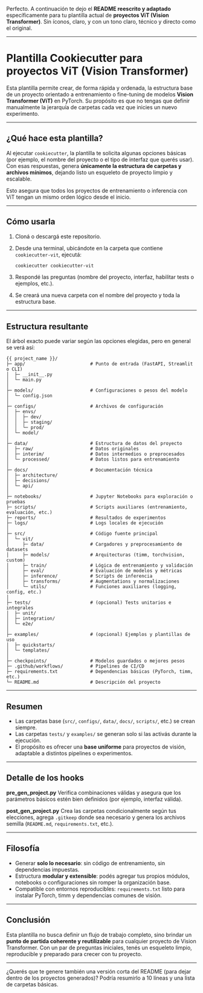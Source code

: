 Perfecto. A continuación te dejo el **README reescrito y adaptado** específicamente para tu plantilla actual de **proyectos ViT (Vision Transformer)**.
Sin íconos, claro, y con un tono claro, técnico y directo como el original.

---

# Plantilla Cookiecutter para proyectos ViT (Vision Transformer)

Esta plantilla permite crear, de forma rápida y ordenada, la estructura base de un proyecto orientado a entrenamiento o fine-tuning de modelos **Vision Transformer (ViT)** en PyTorch.
Su propósito es que no tengas que definir manualmente la jerarquía de carpetas cada vez que inicies un nuevo experimento.

---

## ¿Qué hace esta plantilla?

Al ejecutar `cookiecutter`, la plantilla te solicita algunas opciones básicas (por ejemplo, el nombre del proyecto o el tipo de interfaz que querés usar).
Con esas respuestas, genera **únicamente la estructura de carpetas y archivos mínimos**, dejando listo un esqueleto de proyecto limpio y escalable.

Esto asegura que todos los proyectos de entrenamiento o inferencia con ViT tengan un mismo orden lógico desde el inicio.

---

## Cómo usarla

1. Cloná o descargá este repositorio.
2. Desde una terminal, ubicándote en la carpeta que contiene `cookiecutter-vit`, ejecutá:

   ```bash
   cookiecutter cookiecutter-vit
   ```
3. Respondé las preguntas (nombre del proyecto, interfaz, habilitar tests o ejemplos, etc.).
4. Se creará una nueva carpeta con el nombre del proyecto y toda la estructura base.

---

## Estructura resultante

El árbol exacto puede variar según las opciones elegidas, pero en general se verá así:

```
{{ project_name }}/
├─ app/                        # Punto de entrada (FastAPI, Streamlit o CLI)
│  ├─ __init__.py
│  └─ main.py
│
├─ models/                     # Configuraciones o pesos del modelo
│  └─ config.json
│
├─ configs/                    # Archivos de configuración
│  ├─ envs/
│  │  ├─ dev/
│  │  ├─ staging/
│  │  └─ prod/
│  └─ model/
│
├─ data/                       # Estructura de datos del proyecto
│  ├─ raw/                     # Datos originales
│  ├─ interim/                 # Datos intermedios o preprocesados
│  └─ processed/               # Datos listos para entrenamiento
│
├─ docs/                       # Documentación técnica
│  ├─ architecture/
│  ├─ decisions/
│  └─ api/
│
├─ notebooks/                  # Jupyter Notebooks para exploración o pruebas
├─ scripts/                    # Scripts auxiliares (entrenamiento, evaluación, etc.)
├─ reports/                    # Resultados de experimentos
├─ logs/                       # Logs locales de ejecución
│
├─ src/                        # Código fuente principal
│  └─ vit/
│     ├─ data/                 # Cargadores y preprocesamiento de datasets
│     ├─ models/               # Arquitecturas (timm, torchvision, custom)
│     ├─ train/                # Lógica de entrenamiento y validación
│     ├─ eval/                 # Evaluación de modelos y métricas
│     ├─ inference/            # Scripts de inferencia
│     ├─ transforms/           # Augmentations y normalizaciones
│     └─ utils/                # Funciones auxiliares (logging, config, etc.)
│
├─ tests/                      # (opcional) Tests unitarios e integrales
│  ├─ unit/
│  ├─ integration/
│  └─ e2e/
│
├─ examples/                   # (opcional) Ejemplos y plantillas de uso
│  ├─ quickstarts/
│  └─ templates/
│
├─ checkpoints/                # Modelos guardados o mejores pesos
├─ .github/workflows/          # Pipelines de CI/CD
├─ requirements.txt            # Dependencias básicas (PyTorch, timm, etc.)
└─ README.md                   # Descripción del proyecto
```

---

## Resumen

* Las carpetas base (`src/`, `configs/`, `data/`, `docs/`, `scripts/`, etc.) se crean siempre.
* Las carpetas `tests/` y `examples/` se generan solo si las activás durante la ejecución.
* El propósito es ofrecer una **base uniforme** para proyectos de visión, adaptable a distintos pipelines o experimentos.

---

## Detalle de los hooks

**pre_gen_project.py**
Verifica combinaciones válidas y asegura que los parámetros básicos estén bien definidos (por ejemplo, interfaz válida).

**post_gen_project.py**
Crea las carpetas condicionalmente según tus elecciones, agrega `.gitkeep` donde sea necesario y genera los archivos semilla (`README.md`, `requirements.txt`, etc.).

---

## Filosofía

* Generar **solo lo necesario**: sin código de entrenamiento, sin dependencias impuestas.
* Estructura **modular y extensible**: podés agregar tus propios módulos, notebooks o configuraciones sin romper la organización base.
* Compatible con entornos reproducibles: `requirements.txt` listo para instalar PyTorch, timm y dependencias comunes de visión.

---

## Conclusión

Esta plantilla no busca definir un flujo de trabajo completo, sino brindar un **punto de partida coherente y reutilizable** para cualquier proyecto de Vision Transformer.
Con un par de preguntas iniciales, tenés un esqueleto limpio, reproducible y preparado para crecer con tu proyecto.

---

¿Querés que te genere también una versión corta del README (para dejar dentro de los proyectos generados)? Podría resumirlo a 10 líneas y una lista de carpetas básicas.
